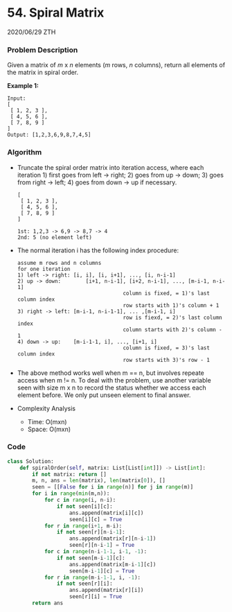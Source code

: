# 54. Spiral Matrix

2020/06/29 ZTH

### Problem Description

Given a matrix of *m* x *n* elements (*m* rows, *n* columns), return all elements of the matrix in spiral order.

**Example 1:**

```
Input:
[
 [ 1, 2, 3 ],
 [ 4, 5, 6 ],
 [ 7, 8, 9 ]
]
Output: [1,2,3,6,9,8,7,4,5]
```



### Algorithm

* Truncate the spiral order matrix into iteration access, where each iteration 1) first goes from left -> right; 2) goes from up -> down; 3) goes from right -> left; 4) goes from down -> up if necessary.

  ```
  [
   [ 1, 2, 3 ],
   [ 4, 5, 6 ],
   [ 7, 8, 9 ]
  ]
  
  1st: 1,2,3 -> 6,9 -> 8,7 -> 4
  2nd: 5 (no element left)
  ```

* The normal iteration i has the following index procedure:

  ```
  assume m rows and n columns
  for one iteration
  1) left -> right: [i, i], [i, i+1], ..., [i, n-i-1]
  2) up -> down:		[i+1, n-i-1], [i+2, n-i-1], ..., [m-i-1, n-i-1] 
  									column is fixed, = 1)'s last column index
  									row starts with 1)'s column + 1
  3) right -> left: [m-i-1, n-i-1-1], ... ,[m-i-1, i]
  									row is fiexd, = 2)'s last column index
  									column starts with 2)'s column - 1
  4) down -> up:    [m-i-1-1, i], ..., [i+1, i]
  									column is fixed, = 3)'s last column index
  									row starts with 3)'s row - 1
  ```

* The above method works well when m == n, but involves repeate access when m != n. To deal with the problem, use another variable seen with size m x n to record the status whether we access each element before. We only put unseen element to final answer.

* Complexity Analysis

  * Time: O(mxn)
  * Space: O(mxn)



### Code

```python
class Solution:
    def spiralOrder(self, matrix: List[List[int]]) -> List[int]:
        if not matrix: return []
        m, n, ans = len(matrix), len(matrix[0]), []
        seen = [[False for i in range(n)] for j in range(m)]
        for i in range(min(m,n)):
            for c in range(i, n-i): 
                if not seen[i][c]:
                    ans.append(matrix[i][c])
                    seen[i][c] = True
            for r in range(i+1, m-i): 
                if not seen[r][n-i-1]:
                    ans.append(matrix[r][n-i-1])
                    seen[r][n-i-1] = True
            for c in range(n-i-1-1, i-1, -1): 
                if not seen[m-i-1][c]:
                    ans.append(matrix[m-i-1][c])
                    seen[m-i-1][c] = True
            for r in range(m-i-1-1, i, -1): 
                if not seen[r][i]:
                    ans.append(matrix[r][i])
                    seen[r][i] = True
        return ans
        
```

